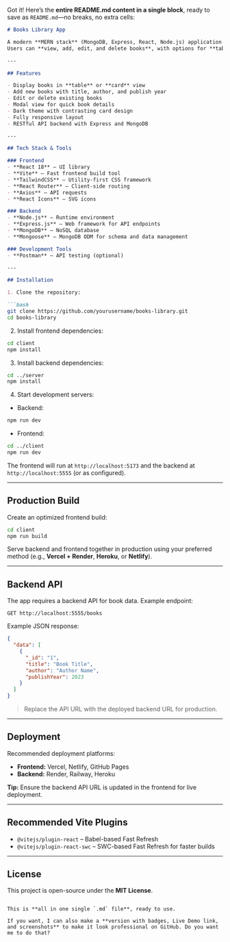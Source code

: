 Got it! Here’s the **entire README.md content in a single block**, ready to save as `README.md`—no breaks, no extra cells:

````markdown
# Books Library App

A modern **MERN stack** (MongoDB, Express, React, Node.js) application for managing a personal book library.  
Users can **view, add, edit, and delete books**, with options for **table or card display**. The app features a sleek **dark theme** using **TailwindCSS** and responsive design.

---

## Features

- Display books in **table** or **card** view  
- Add new books with title, author, and publish year  
- Edit or delete existing books  
- Modal view for quick book details  
- Dark theme with contrasting card design  
- Fully responsive layout  
- RESTful API backend with Express and MongoDB  

---

## Tech Stack & Tools

### Frontend
- **React 18** – UI library  
- **Vite** – Fast frontend build tool  
- **TailwindCSS** – Utility-first CSS framework  
- **React Router** – Client-side routing  
- **Axios** – API requests  
- **React Icons** – SVG icons  

### Backend
- **Node.js** – Runtime environment  
- **Express.js** – Web framework for API endpoints  
- **MongoDB** – NoSQL database  
- **Mongoose** – MongoDB ODM for schema and data management  

### Development Tools
- **Postman** – API testing (optional)  

---

## Installation

1. Clone the repository:

```bash
git clone https://github.com/yourusername/books-library.git
cd books-library
````

2. Install frontend dependencies:

```bash
cd client
npm install
```

3. Install backend dependencies:

```bash
cd ../server
npm install
```

4. Start development servers:

* Backend:

```bash
npm run dev
```

* Frontend:

```bash
cd ../client
npm run dev
```

The frontend will run at `http://localhost:5173` and the backend at `http://localhost:5555` (or as configured).

---

## Production Build

Create an optimized frontend build:

```bash
cd client
npm run build
```

Serve backend and frontend together in production using your preferred method (e.g., **Vercel + Render**, **Heroku**, or **Netlify**).

---

## Backend API

The app requires a backend API for book data. Example endpoint:

```
GET http://localhost:5555/books
```

Example JSON response:

```json
{
  "data": [
    {
      "_id": "1",
      "title": "Book Title",
      "author": "Author Name",
      "publishYear": 2023
    }
  ]
}
```

> Replace the API URL with the deployed backend URL for production.

---

## Deployment

Recommended deployment platforms:

* **Frontend:** Vercel, Netlify, GitHub Pages
* **Backend:** Render, Railway, Heroku

**Tip:** Ensure the backend API URL is updated in the frontend for live deployment.

---

## Recommended Vite Plugins

* `@vitejs/plugin-react` – Babel-based Fast Refresh
* `@vitejs/plugin-react-swc` – SWC-based Fast Refresh for faster builds

---

## License

This project is open-source under the **MIT License**.

```

This is **all in one single `.md` file**, ready to use.  

If you want, I can also make a **version with badges, Live Demo link, and screenshots** to make it look professional on GitHub. Do you want me to do that?
```
